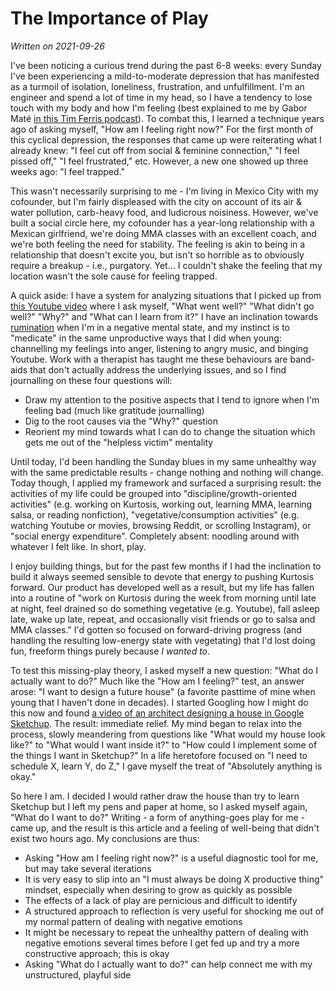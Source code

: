 The Importance of Play
======================
_Written on 2021-09-26_

I've been noticing a curious trend during the past 6-8 weeks: every Sunday I've been experiencing a mild-to-moderate depression that has manifested as a turmoil of isolation, loneliness, frustration, and unfulfillment. I'm an engineer and spend a lot of time in my head, so I have a tendency to lose touch with my body and how I'm feeling (best explained to me by Gabor Maté [in this Tim Ferris podcast](https://www.youtube.com/watch?v=H9B5mYfBPlY)). To combat this, I learned a technique years ago of asking myself, "How am I feeling right now?" For the first month of this cyclical depression, the responses that came up were reiterating what I already knew: "I feel cut off from social & feminine connection," "I feel pissed off," "I feel frustrated," etc. However, a new one showed up three weeks ago: "I feel trapped." 

This wasn't necessarily surprising to me - I'm living in Mexico City with my cofounder, but I'm fairly displeased with the city on account of its air & water pollution, carb-heavy food, and ludicrous noisiness. However, we've built a social circle here, my cofounder has a year-long relationship with a Mexican girlfriend, we're doing MMA classes with an excellent coach, and we're both feeling the need for stability. The feeling is akin to being in a relationship that doesn't excite you, but isn't so horrible as to obviously require a breakup - i.e., purgatory. Yet... I couldn't shake the feeling that my location wasn't the sole cause for feeling trapped.

A quick aside: I have a system for analyzing situations that I picked up from [this Youtube video](https://www.youtube.com/watch?v=rF5hDwZa7-0) where I ask myself, "What went well?" "What didn't go well?" "Why?" and "What can I learn from it?" I have an inclination towards [rumination](https://en.wikipedia.org/wiki/Rumination_(psychology)) when I'm in a negative mental state, and my instinct is to "medicate" in the same unproductive ways that I did when young: channelling my feelings into anger, listening to angry music, and binging Youtube. Work with a therapist has taught me these behaviours are band-aids that don't actually address the underlying issues, and so I find journalling on these four questions will:

* Draw my attention to the positive aspects that I tend to ignore when I'm feeling bad (much like gratitude journalling)
* Dig to the root causes via the "Why?" question
* Reorient my mind towards what I can do to change the situation which gets me out of the "helpless victim" mentality

Until today, I'd been handling the Sunday blues in my same unhealthy way with the same predictable results - change nothing and nothing will change. Today though, I applied my framework and surfaced a surprising result: the activities of my life could be grouped into "discipline/growth-oriented activities" (e.g. working on Kurtosis, working out, learning MMA, learning salsa, or reading nonfiction), "vegetative/consumption activities" (e.g. watching Youtube or movies, browsing Reddit, or scrolling Instagram), or "social energy expenditure". Completely absent: noodling around with whatever I felt like. In short, play.

I enjoy building things, but for the past few months if I had the inclination to build it always seemed sensible to devote that energy to pushing Kurtosis forward. Our product has developed well as a result, but my life has fallen into a routine of "work on Kurtosis during the week from morning until late at night, feel drained so do something vegetative (e.g. Youtube), fall asleep late, wake up late, repeat, and occasionally visit friends or go to salsa and MMA classes." I'd gotten so focused on forward-driving progress (and handling the resulting low-energy state with vegetating) that I'd lost doing fun, freeform things purely because _I wanted to_. 

To test this missing-play theory, I asked myself a new question: "What do I actually want to do?" Much like the "How am I feeling?" test, an answer arose: "I want to design a future house" (a favorite pasttime of mine when young that I haven't done in decades). I started Googling how I might do this now and found [a video of an architect designing a house in Google Sketchup](https://www.youtube.com/watch?v=WXaiONx7HVU). The result: immediate relief. My mind began to relax into the process, slowly meandering from questions like "What would my house look like?" to "What would I want inside it?" to "How could I implement some of the things I want in Sketchup?" In a life heretofore focused on "I need to schedule X, learn Y, do Z," I gave myself the treat of "Absolutely anything is okay."

So here I am. I decided I would rather draw the house than try to learn Sketchup but I left my pens and paper at home, so I asked myself again, "What do I want to do?" Writing - a form of anything-goes play for me - came up, and the result is this article and a feeling of well-being that didn't exist two hours ago. My conclusions are thus:

* Asking "How am I feeling right now?" is a useful diagnostic tool for me, but may take several iterations
* It is very easy to slip into an "I must always be doing X productive thing" mindset, especially when desiring to grow as quickly as possible
* The effects of a lack of play are pernicious and difficult to identify
* A structured approach to reflection is very useful for shocking me out of my normal pattern of dealing with negative emotions
* It might be necessary to repeat the unhealthy pattern of dealing with negative emotions several times before I get fed up and try a more constructive approach; this is okay
* Asking "What do I actually want to do?" can help connect me with my unstructured, playful side
